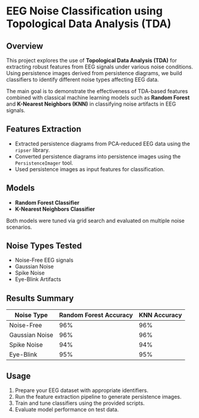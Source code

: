 # EEG Noise Classification using Topological Data Analysis (TDA)

## Overview

This project explores the use of **Topological Data Analysis (TDA)** for extracting robust features from EEG signals under various noise conditions. Using persistence images derived from persistence diagrams, we build classifiers to identify different noise types affecting EEG data.

The main goal is to demonstrate the effectiveness of TDA-based features combined with classical machine learning models such as **Random Forest** and **K-Nearest Neighbors (KNN)** in classifying noise artifacts in EEG signals.

## Features Extraction

- Extracted persistence diagrams from PCA-reduced EEG data using the `ripser` library.
- Converted persistence diagrams into persistence images using the `PersistenceImager` tool.
- Used persistence images as input features for classification.

## Models

- **Random Forest Classifier**
- **K-Nearest Neighbors Classifier**

Both models were tuned via grid search and evaluated on multiple noise scenarios.

## Noise Types Tested

- Noise-Free EEG signals
- Gaussian Noise
- Spike Noise
- Eye-Blink Artifacts

## Results Summary

| Noise Type     | Random Forest Accuracy | KNN Accuracy |
|----------------|------------------------|--------------|
| Noise-Free     | 96%                    | 96%          |
| Gaussian Noise | 96%                    | 96%          |
| Spike Noise    | 94%                    | 94%          |
| Eye-Blink      | 95%                    | 95%          |

## Usage

1. Prepare your EEG dataset with appropriate identifiers.
2. Run the feature extraction pipeline to generate persistence images.
3. Train and tune classifiers using the provided scripts.
4. Evaluate model performance on test data.


